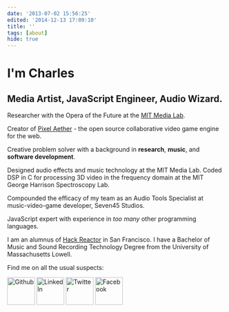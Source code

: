 ```yaml
---
date: '2013-07-02 15:56:25'
edited: '2014-12-13 17:09:10'
title: ''
tags: [about]
hide: true
---
```


                                                     
# I'm Charles
## Media Artist, JavaScript Engineer, Audio Wizard.

Researcher with the Opera of the Future at the [MIT Media Lab][2].

Creator of [Pixel Aether][3] - the open source collaborative video game engine for the web. 

Creative problem solver with a background in **research**, **music**, and **software development**.

Designed audio effects and music technology at the MIT Media Lab. Coded DSP in C for processing 3D video in the frequency domain at the MIT George Harrison Spectroscopy Lab.

Compounded the efficacy of my team as an Audio Tools Specialist at music-video-game developer, Seven45 Studios. 

JavaScript expert with experience in *too many* other programming languages.

I am an alumnus of [Hack Reactor][1] in San Francisco. I have a Bachelor of Music and Sound Recording Technology Degree from the University of Massachusetts Lowell.

Find me on all the usual suspects:


<a href="http://github.com/CharlesHolbrow"><img src="/github.png" style="display:inline; width:64px; height=64px;" alt="Github" /></a>
<a href="http://www.linkedin.com/in/charlesholbrow"><img src="/linkedin.png" style="display:inline; width:64px; height=64px;" alt="LinkedIn" /></a>
<a href="http://twitter.com/CharlesHolbrow"><img src="/twitter.png" style="display:inline; width:64px; height=64px;" alt="Twitter" /></a>
<a href="http://www.facebook.com/cholbrow"><img src="/facebook.png" style="display:inline; width:64px; height=64px;" alt="Facebook" /></a>

[1]: http://www.hackreactor.com
[2]: http://media.mit.edu
[3]: http://www.PixelAether.com
